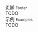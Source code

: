 <div class="mb40">
    <div class="fontsize-20">页脚 <small>Footer</small></div>
    <div class="color-999 mt4">TODO</div>
</div>

<div class="fontsize-16 mb10">示例 <small>Examples</small></div>

<div class="example">
    <div class="content">
    	<div class="content-header">TODO</div>
    	<div class="content-body">
        	<div bx-name="spec.components/footer/footer"></div>
        </div>
    </div>
</div>
